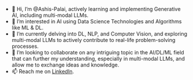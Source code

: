 - 👋 Hi, I’m @Ashis-Palai, actively learning and implementing Generative AI, including multi-modal LLMs.
- 👀 I’m interested in AI using Data Science Technologies and Algorithms like ML & DL.
- 🌱 I’m currently delving into DL, NLP, and Computer Vision, and exploring multi-modal LLMs to actively contribute to real-life problem-solving processes.
- 💞️ I’m looking to collaborate on any intriguing topic in the AI/DL/ML field that can further my understanding, especially in multi-modal LLMs, and allow me to exchange ideas and knowledge.
- 📫 Reach me on [LinkedIn](https://www.linkedin.com/in/ashis-palai-21b191b5/).

